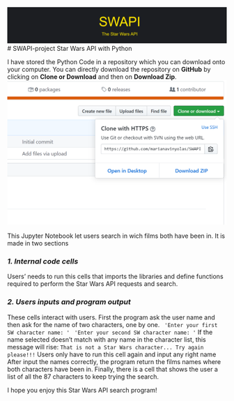 <img src="Screenshot SWAPI.png">
# SWAPI-project
Star Wars API with Python

I have stored the Python Code in a repository which you can download onto your computer. 
You can directly download the repository on **GitHub** by clicking on **Clone or Download** and then on **Download Zip**.
<img src="Screenshot GitHub.png">

This Jupyter Notebook let users search in wich films both have been in. It is made in two sections
### *1. Internal code cells* 
Users’ needs to run this cells that imports the libraries and define functions required to perform the Star Wars API requests and search.
### *2. Users inputs and program output*
These cells interact with users. First the program ask the user name and then ask for the name of two characters, one by one.
`` 'Enter your first SW character name: '``
`` 'Enter your second SW character name: '``
If the name selected doesn’t match with any name in the character list, this message will rise:
``That is not a Star Wars character... Try again please!!!``
Users only have to run this cell again and input any right name
After input the names correctly, the program return the films names where both characters have been in.
Finally, there is a cell that shows the user a list of all the 87 characters to keep trying the search.

I hope you enjoy this Star Wars API search program!
